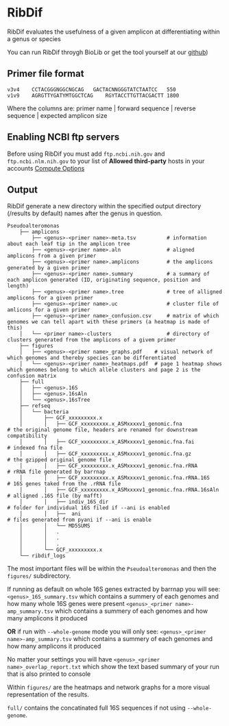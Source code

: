 # RibDif

RibDif evaluates the usefulness of a given amplicon at differentiating within a genus or species

You can run RibDif throygh BioLib or get the tool yourself at our [github](https://github.com/Rob-murphys/ribdif))

## Primer file format
```
v3v4	CCTACGGGNGGCNGCAG	GACTACNNGGGTATCTAATCC	550
v1v9	AGRGTTYGATYMTGGCTCAG 	RGYTACCTTGTTACGACTT	1800
```

Where the columns are: primer name | forward sequence | reverse sequence | expected amplicon size

## Enabling NCBI ftp servers

Before using RibDif you must add `ftp.ncbi.nih.gov` and `ftp.ncbi.nlm.nih.gov` to your list of __Allowed third-party__ hosts in your accounts [Compute Options](https://biolib.com/settings/compute/)

## Output

RibDif generate a new directory within the specified output directory (<current working directory>/results by default) names after the genus in question.

```
Pseudoalteromonas
    ├── amplicons
        ├── <genus>-<primer name>-meta.tsv          # information about each leaf tip in the amplicon tree
        ├── <genus>-<primer name>.aln               # aligned amplicons from a given primer
        ├── <genus>-<primer name>.amplicons         # the amplicons generated by a given primer
        ├── <genus>-<primer name>.summary           # a summary of each amplicon generated (ID, originating sequence, position and length)
        ├── <genus>-<primer name>.tree              # tree of alligned amplicons for a given primer
        ├── <genus>-<primer name>.uc                # cluster file of amlicons for a given primer
        ├── <genus>-<primer name>_confusion.csv     # matrix of which genomes we can tell apart with these primers (a heatmap is made of this)
    │   └── <primer name>-clusters                  # directory of clusters generated from the amplicons of a givem primer
    ├── figures
    │   ├── <genus>-<primer name>_graphs.pdf    # visual network of which genomes and thereby species can be differentiated
    │   └── <genus>-<primer name>_heatmaps.pdf  # page 1 heatmap shows which genomes belong to which allele clusters and page 2 is the confusion matrix
    ├── full
    │   ├── <genus>.16S
    │   ├── <genus>.16sAln
    │   └── <genus>.16sTree
    ├── refseq
    │   └── bacteria
    │       ├── GCF_xxxxxxxxx.x
    │       │   ├── GCF_xxxxxxxxx.x_ASMxxxxv1_genomic.fna               # the original genome file, headers are renamed for downstream compatibility
    │       │   ├── GCF_xxxxxxxxx.x_ASMxxxxv1_genomic.fna.fai           # indexed fna file
    │       │   ├── GCF_xxxxxxxxx.x_ASMxxxxv1_genomic.fna.gz            # the gzipped original genome file
    │       │   ├── GCF_xxxxxxxxx.x_ASMxxxxv1_genomic.fna.rRNA          # rRNA file generated by barrnap
    │       │   ├── GCF_xxxxxxxxx.x_ASMxxxxv1_genomic.fna.rRNA.16S      # 16S genes taked from the .rRNA file
    │       │   ├── GCF_xxxxxxxxx.x_ASMxxxxv1_genomic.fna.rRNA.16sAln   # alligned .16S file (by mafft)
    │       │   ├── indiv_16S_dir                                       # folder for individual 16S filed if --ani is enabled
    │       │   ├──  ani                                                # files generated from pyani if --ani is enable
    │       │   └── MD5SUMS
    │       │   .
    │       │   .
    │       │   .
    │       └── GCF_xxxxxxxxx.x
    └── ribdif_logs
```
The most important files will be within the `Pseudoalteromonas` and then the `figures/` subdirectory.

If running as default on whole 16S genes extracted by barrnap you will see:
`<genus>_16S_summary.tsv` which contains a summery of each genomes and how many whole 16S genes were present
`<genus>_<primer name>-amp_summary.tsv` which contains a summery of each genomes and how many amplicons it produced

__OR__ if run with `--whole-genome` mode you will only see:
`<genus>_<primer name>-amp_summary.tsv` which contains a summery of each genomes and how many amplicons it produced

No matter your settings you will have `<genus>_<primer name>_overlap_report.txt` which show the text based summary of your run that is also printed to console

Within `figures/` are the heatmaps and network graphs for a more visual representation of the results.

`full/` contains the concatinated full 16S sequences if not using `--whole-genome`.


